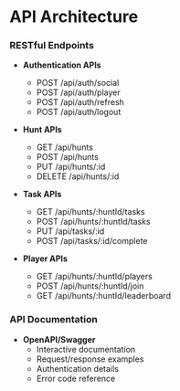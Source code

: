 # API Architecture

### RESTful Endpoints
- **Authentication APIs**
  - POST /api/auth/social
  - POST /api/auth/player
  - POST /api/auth/refresh
  - POST /api/auth/logout
  
- **Hunt APIs**
  - GET /api/hunts
  - POST /api/hunts
  - PUT /api/hunts/:id
  - DELETE /api/hunts/:id
  
- **Task APIs**
  - GET /api/hunts/:huntId/tasks
  - POST /api/hunts/:huntId/tasks
  - PUT /api/tasks/:id
  - POST /api/tasks/:id/complete
  
- **Player APIs**
  - GET /api/hunts/:huntId/players
  - POST /api/hunts/:huntId/join
  - GET /api/hunts/:huntId/leaderboard

### API Documentation
- **OpenAPI/Swagger**
  - Interactive documentation
  - Request/response examples
  - Authentication details
  - Error code reference

